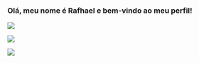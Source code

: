 ### Olá, meu nome é Rafhael e bem-vindo ao meu perfil!
<div>
<p>
<a href="https://github.com/RafhaelMatias"></a><a href="https://wa.me/5583996204641?text=Eu%20quero%20fazer%20um%20pedido" rel="nofollow" target=blank><img src="https://encrypted-tbn0.gstatic.com/images?q=tbn:ANd9GcSz4d0ircXm9CPcDJBI8aHnnlqxEufZ7bCVKzqE6hePvviFI7wFk30u&usqp=CAU" data-canonical-src="https://img.shields.io/badge/WhatsApp-25D366?style=for-the-badge&amp;logo=whatsapp&amp;logoColor=white" style="max-width: 100%;"></a>
  
<a href="mailto:rafhael.matias@gmail.com"><img src="https://encrypted-tbn0.gstatic.com/images?q=tbn:ANd9GcTE32rtlaQX4dDxXzXWOYzCSfNXFWpz-Oi8tHcZJXfCdji4quCYSvRH&usqp=CAU" data-canonical-src="https://img.shields.io/badge/Gmail-D14836?style=for-the-badge&amp;logo=gmail&amp;logoColor=white" style="max-width: 100%;"></a>
  
<a href="https://instagram.com/rafhaelmatias" rel="nofollow"><img src="https://encrypted-tbn0.gstatic.com/images?q=tbn:ANd9GcRFEEbHJkr2qmxusjcGhxKtxHGAhWgYs5KXtgaFSfdIvGIzCLJbbFLE&usqp=CAU" data-canonical-src="https://img.shields.io/badge/Instagram-E4405F?style=for-the-badge&amp;logo=instagram&amp;logoColor=white"></a></p>
  </div>
